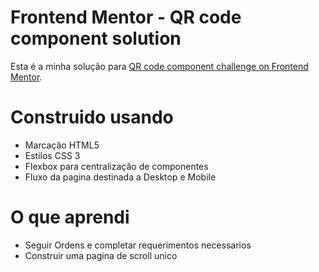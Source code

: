 # Frontend Mentor - QR code component solution

Esta é a minha solução para [QR code component challenge on Frontend Mentor](https://www.frontendmentor.io/challenges/qr-code-component-iux_sIO_H). 


# Construido usando

- Marcação HTML5
- Estilos CSS 3
- Flexbox para centralização de componentes
- Fluxo da pagina destinada a Desktop e Mobile


# O que aprendi

- Seguir Ordens e completar requerimentos necessarios
- Construir uma pagina de scroll unico
